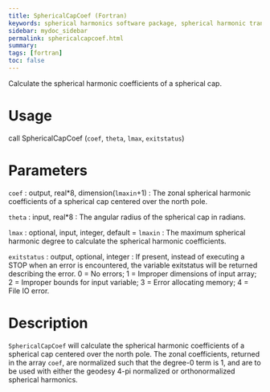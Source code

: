 ```yaml
---
title: SphericalCapCoef (Fortran)
keywords: spherical harmonics software package, spherical harmonic transform, legendre functions, multitaper spectral analysis, fortran, Python, gravity, magnetic field
sidebar: mydoc_sidebar
permalink: sphericalcapcoef.html
summary:
tags: [fortran]
toc: false
---
```


Calculate the spherical harmonic coefficients of a spherical cap.

# Usage

call SphericalCapCoef (`coef`, `theta`, `lmax`, `exitstatus`)

# Parameters

`coef` : output, real\*8, dimension(`lmaxin`+1)
:   The zonal spherical harmonic coefficients of a spherical cap centered over the north pole.

`theta` : input, real\*8
:   The angular radius of the spherical cap in radians.

`lmax` : optional, input, integer, default = `lmaxin`
:   The maximum spherical harmonic degree to calculate the spherical harmonic coefficients.

`exitstatus` : output, optional, integer
:   If present, instead of executing a STOP when an error is encountered, the variable exitstatus will be returned describing the error. 0 = No errors; 1 = Improper dimensions of input array; 2 = Improper bounds for input variable; 3 = Error allocating memory; 4 = File IO error.

# Description

`SphericalCapCoef` will calculate the spherical harmonic coefficients of a spherical cap centered over the north pole. The zonal coefficients, returned in the array `coef`, are normalized such that the degree-0 term is 1, and are to be used with either the geodesy 4-pi normalized or orthonormalized spherical harmonics.
